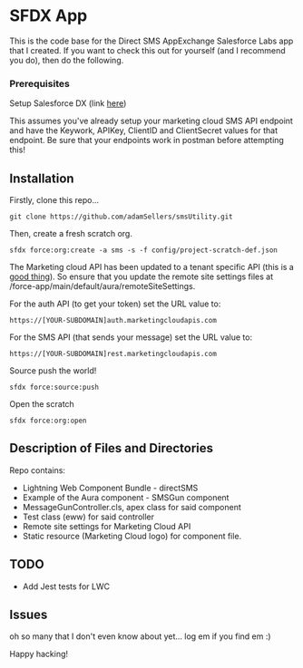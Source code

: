 # SFDX App

This is the code base for the Direct SMS AppExchange Salesforce Labs app that I created. If you want to check this out for yourself (and I recommend you do), then do the following.

### Prerequisites

Setup Salesforce DX (link [here](https://developer.salesforce.com/docs/atlas.en-us.sfdx_dev.meta/sfdx_dev/sfdx_dev_develop.htm))

This assumes you've already setup your marketing cloud SMS API endpoint and have the Keywork, APIKey, ClientID and ClientSecret
values for that endpoint. Be sure that your endpoints work in postman before attempting this!

## Installation

Firstly, clone this repo...

```
git clone https://github.com/adamSellers/smsUtility.git
```

Then, create a fresh scratch org.

```
sfdx force:org:create -a sms -s -f config/project-scratch-def.json
```

The Marketing cloud API has been updated to a tenant specific API (this is a [good thing](https://developer.salesforce.com/docs/atlas.en-us.mc-apis.meta/mc-apis/index-api.htm)). So ensure that you update the remote site settings files at /force-app/main/default/aura/remoteSiteSettings.

For the auth API (to get your token) set the URL value to:

```
https://[YOUR-SUBDOMAIN]auth.marketingcloudapis.com
```

For the SMS API (that sends your message) set the URL value to:

```
https://[YOUR-SUBDOMAIN]rest.marketingcloudapis.com
```

Source push the world!

```
sfdx force:source:push
```

Open the scratch

```
sfdx force:org:open
```

## Description of Files and Directories

Repo contains:

-   Lightning Web Component Bundle - directSMS
-   Example of the Aura component - SMSGun component
-   MessageGunController.cls, apex class for said component
-   Test class (eww) for said controller
-   Remote site settings for Marketing Cloud API
-   Static resource (Marketing Cloud logo) for component file.

## TODO

-   Add Jest tests for LWC

## Issues

oh so many that I don't even know about yet... log em if you find em :)

Happy hacking!
